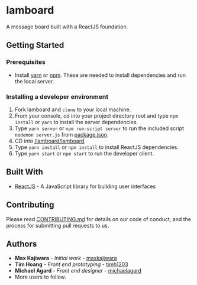 # lamboard

A message board built with a ReactJS foundation.

## Getting Started

### Prerequisites

* Install [yarn](https://yarnpkg.com/en/docs/install#windows-stable) or [npm](https://www.npmjs.com/get-npm). These are needed to install dependencies and run the local server.

### Installing a developer environment

1. Fork lamboard and ```clone``` to your local machine.
1. From your console, cd into your project directory root and type ```npm install``` or ```yarn``` to install the server dependencies.
1. Type ```yarn server``` or ```npm run-script server``` to run the included script ```nodemon server.js``` from [package.json](package.json).
1. CD into [/lamboard/lamboard](/lamboard/lamboard).
1. Type ```yarn install``` or ```npm install``` to install ReactJS dependencies.
1. Type ```yarn start``` or ```npm start``` to run the developer client.

## Built With

* [ReactJS](https://reactjs.org/) - A JavaScript library for building user interfaces

## Contributing

Please read [CONTRIBUTING.md](https://github.com/maxkajiwara/lamboard/blob/master/CONTRIBUTING.md) for details on our code of conduct, and the process for submitting pull requests to us.

## Authors

* **Max Kajiwara** - *Initial work* - [maxkajiwara](https://github.com/maxkajiwara)
* **Tim Hoang** - *Front end prototyping* -  [timh1203](https://github.com/timh1203)
* **Michael Agard** - *Front end designer* - [michaelagard](https://github.com/michaelagard)
* More users to follow.
